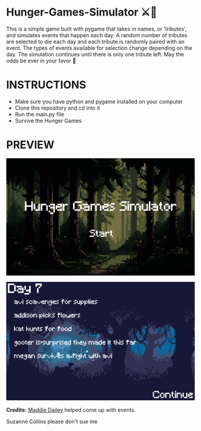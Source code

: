 # Hunger-Games-Simulator ⚔️🌲
This is a simple game built with pygame that takes in names, or 'tributes', and simulates events that happen each day. A random number of tributes are selected to die each day and each tribute is randomly paired with an event. The types of events available for selection change depending on the day. The simulation continues until there is only one tribute left. May the odds be ever in your favor 🌲

# INSTRUCTIONS
- Make sure you have python and pygame installed on your computer
- Clone this repository and cd into it
- Run the main.py file
- Survive the Hunger Games

# PREVIEW
![alt text](https://github.com/winslowchurch/Hunger-Games-Simulator/blob/main/images/title.png)

![alt text](https://github.com/winslowchurch/Hunger-Games-Simulator/blob/main/images/day.png)

**Credits:**
[Maddie Dailey](https://github.com/maddiedailey) helped come up with events.

Suzanne Collins please don't sue me
